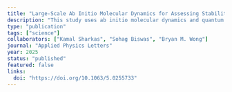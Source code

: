 ```yaml
---
title: "Large-Scale Ab Initio Molecular Dynamics for Assessing Stabilities of Near-Surface NV Centers"
description: "This study uses ab initio molecular dynamics and quantum mechanical analysis to reveal the stability and electronic properties of near-surface nitrogen vacancy centers in diamond. The results show that NV centers near the 111 surface are energetically favorable and remain stable up to 1000 °C, offering insights for next-generation quantum sensors."
type: "publication"
tags: ["science"]
collaborators: ["Kamal Sharkas", "Sohag Biswas", "Bryan M. Wong"]
journal: "Applied Physics Letters"
year: 2025
status: "published"
featured: false
links:
  doi: "https://doi.org/10.1063/5.0255733"
---
```


